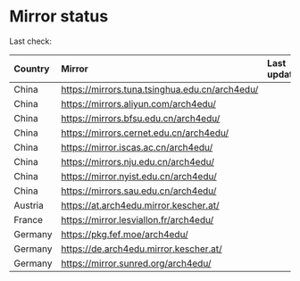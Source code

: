 <script src="./time.js"></script>
# Mirror status
Last check: <script type="text/javascript">localize(1709569413.5336149);</script>

|Country|Mirror|Last update|
|:------|:-----|:----------|
|China|https://mirrors.tuna.tsinghua.edu.cn/arch4edu/|<script type="text/javascript">localize(1709536723);</script>|
|China|https://mirrors.aliyun.com/arch4edu/|<script type="text/javascript">localize(1709536723);</script>|
|China|https://mirrors.bfsu.edu.cn/arch4edu/|<script type="text/javascript">localize(1709536723);</script>|
|China|https://mirrors.cernet.edu.cn/arch4edu/|<script type="text/javascript">localize(1709536723);</script>|
|China|https://mirror.iscas.ac.cn/arch4edu/|<script type="text/javascript">localize(1709536723);</script>|
|China|https://mirrors.nju.edu.cn/arch4edu/|<script type="text/javascript">localize(1709490540);</script>|
|China|https://mirror.nyist.edu.cn/arch4edu/|<script type="text/javascript">localize(1709536723);</script>|
|China|https://mirrors.sau.edu.cn/arch4edu/|<script type="text/javascript">localize(1709536723);</script>|
|Austria|https://at.arch4edu.mirror.kescher.at/|<script type="text/javascript">localize(1709536723);</script>|
|France|https://mirror.lesviallon.fr/arch4edu/|<script type="text/javascript">localize(1709536723);</script>|
|Germany|https://pkg.fef.moe/arch4edu/|<script type="text/javascript">localize(1709536723);</script>|
|Germany|https://de.arch4edu.mirror.kescher.at/|<script type="text/javascript">localize(1709536723);</script>|
|Germany|https://mirror.sunred.org/arch4edu/|<script type="text/javascript">localize(1709536723);</script>|

<script src="./tablefilter/tablefilter.js"></script>
<script src="./table.js"></script>